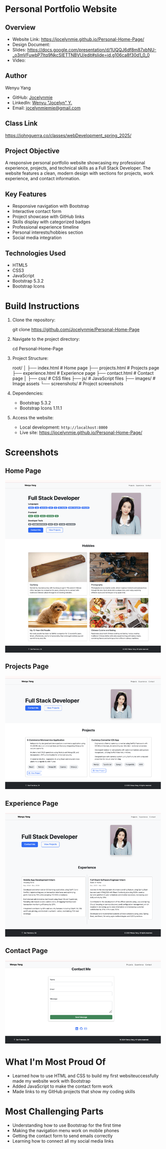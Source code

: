 # Personal Portfolio Website

## Overview

- Website Link: https://jocelynmie.github.io/Personal-Home-Page/
- Design Document:
- Slides: https://docs.google.com/presentation/d/1UQQJ6df8m87xbNU-_o3mVFuwbP7Itq9NkcSIETTNBVU/edit#slide=id.g106ca8f30d1_0_0
- Video:

## Author

Wenyu Yang

- GitHub: [Jocelynmie](https://github.com/Jocelynmie)
- LinkedIn: [Wenyu "Jocelyn" Y.](https://www.linkedin.com/in/wenyu-jocelyn-y-62833a219/)
- Email: jocelynmiemie@gmail.com

## Class Link

https://johnguerra.co/classes/webDevelopment_spring_2025/

## Project Objective

A responsive personal portfolio website showcasing my professional experience, projects, and technical skills as a Full Stack Developer. The website features a clean, modern design with sections for projects, work experience, and contact information.

## Key Features

- Responsive navigation with Bootstrap
- Interactive contact form
- Project showcase with GitHub links
- Skills display with categorized badges
- Professional experience timeline
- Personal interests/hobbies section
- Social media integration

## Technologies Used

- HTML5
- CSS3
- JavaScript
- Bootstrap 5.3.2
- Bootstrap Icons

# Build Instructions

1. Clone the repository:

   git clone https://github.com/Jocelynmie/Personal-Home-Page

2. Navigate to the project directory:

   cd Personal-Home-Page

3. Project Structure:

   root/
   │
   ├── index.html # Home page
   ├── projects.html # Projects page
   ├── experience.html # Experience page
   ├── contact.html # Contact page
   │
   ├── css/ # CSS files
   ├── js/ # JavaScript files
   ├── images/ # Image assets
   └── screenshots/ # Project screenshots

4. Dependencies:

   - Bootstrap 5.3.2
   - Bootstrap Icons 1.11.1

5. Access the website:
   - Local development: `http://localhost:8000`
   - Live site: https://jocelynmie.github.io/Personal-Home-Page/

# Screenshots

## Home Page

![Home page featuring skills and introduction](./screenshots/Homepage.png)

## Projects Page

![Portfolio of development projects](./screenshots/projects.png)

## Experience Page

![Professional experience timeline](./screenshots/experience.png)

## Contact Page

![Contact form and information](./screenshots/contact.png)

# What I'm Most Proud Of

- Learned how to use HTML and CSS to build my first websiteuccessfully made my website work with Bootstrap
- Added JavaScript to make the contact form work
- Made links to my GitHub projects that show my coding skills

# Most Challenging Parts

- Understanding how to use Bootstrap for the first time
- Making the navigation menu work on mobile phones
- Getting the contact form to send emails correctly
- Learning how to connect all my social media links

